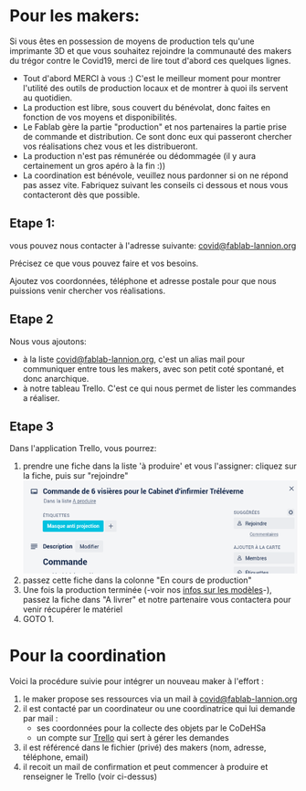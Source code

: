 Pour les makers:
================

Si vous êtes en possession de moyens de production tels qu'une imprimante 3D
et que vous souhaitez rejoindre la communauté des makers du trégor contre
le Covid19, merci de lire tout d'abord ces quelques lignes.

- Tout d'abord MERCI à vous :) C'est le meilleur moment pour montrer
  l'utilité des outils de production locaux et de montrer à quoi
  ils servent au quotidien.
- La production est libre, sous couvert du bénévolat, donc faites
  en fonction de vos moyens et disponibilités.
- Le Fablab gère la partie "production" et nos partenaires la partie
  prise de commande et distribution. Ce sont donc eux qui passeront
  chercher vos réalisations chez vous et les distribueront.
- La production n'est pas rémunérée ou dédommagée (il y aura certainement un
  gros apéro à la fin :))
- La coordination est bénévole, veuillez nous pardonner si on ne répond pas
  assez vite. Fabriquez suivant les conseils ci dessous et nous vous
  contacteront dès que possible.


Etape 1:
-----------

vous pouvez nous contacter à l'adresse suivante: [covid@fablab-lannion.org](mailto://covid@fablab-lannion.org)

Précisez ce que vous pouvez faire et vos besoins.

Ajoutez vos coordonnées, téléphone et adresse postale pour que nous puissions
venir chercher vos réalisations.


Etape 2
------------

Nous vous ajoutons:

- à la liste covid@fablab-lannion.org, c'est un alias mail
  pour communiquer entre tous les makers, avec son petit coté spontané, et donc
  anarchique.
- à notre tableau Trello. C'est ce qui nous permet de lister les commandes
  a réaliser.


Etape 3
------

Dans l'application Trello, vous pourrez:
1. prendre une fiche dans la liste 'à produire' et vous l'assigner:
  cliquez sur la fiche, puis sur "rejoindre"
  ![trello-rejoindre](./images/covid19/trello1.png)
2. passez cette fiche dans la colonne "En cours de production"
3. Une fois la production terminée (-voir nos [infos sur les modèles](VisieresFabLab.md)-), passez la fiche dans "A livrer" et notre
  partenaire vous contactera pour venir récupérer le matériel
4. GOTO 1.

Pour la coordination
====================

Voici la procédure suivie pour intégrer un nouveau maker à l'effort :

1. le maker propose ses ressources via un mail à [covid@fablab-lannion.org](mailto://covid@fablab-lannion.org)
2. il est contacté par un coordinateur ou une coordinatrice qui lui demande par mail :
   * ses coordonnées pour la collecte des objets par le CoDeHSa
   * un compte sur [Trello](https://trello.com) qui sert à gérer les demandes
3. il est référencé dans le fichier (privé) des makers (nom, adresse, téléphone, email)
4. il recoit un mail de confirmation et peut commencer à produire et renseigner le Trello (voir ci-dessus)






